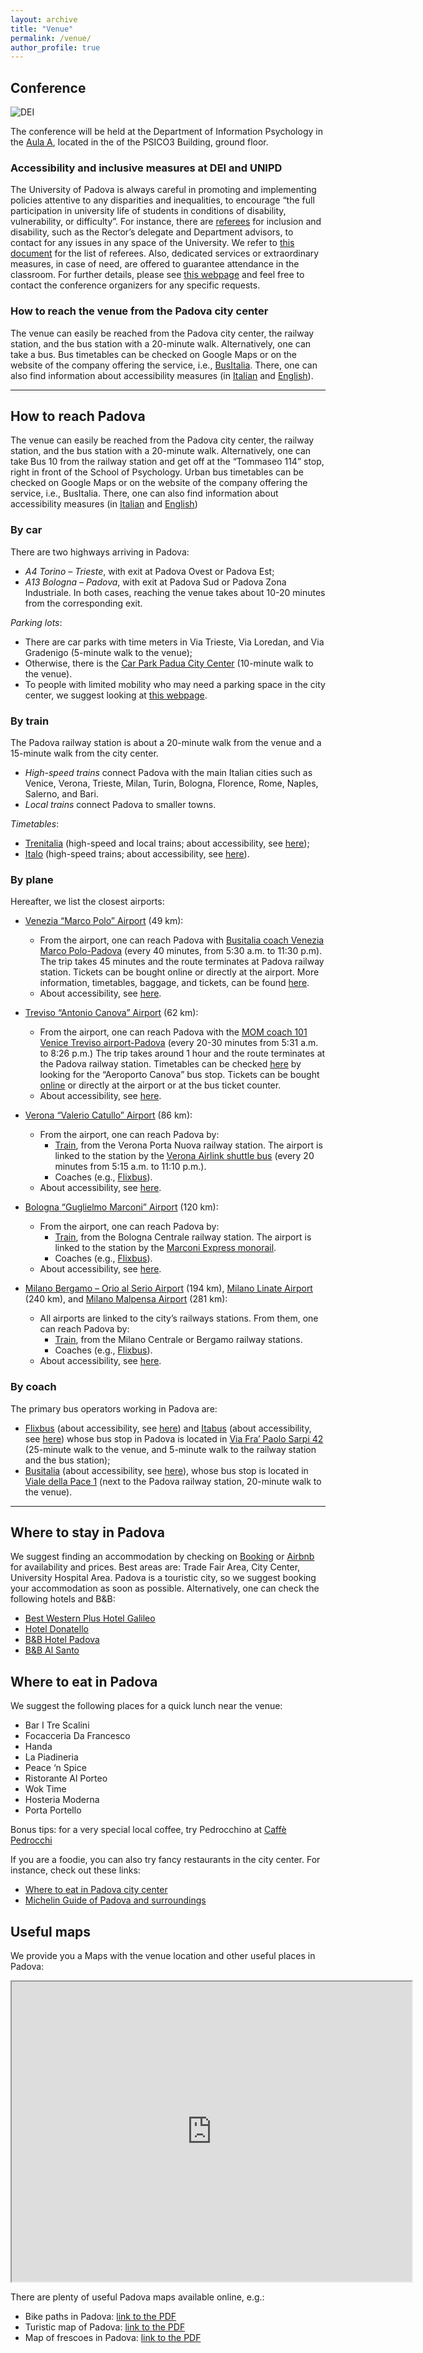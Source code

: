 ```yaml
---
layout: archive
title: "Venue"
permalink: /venue/
author_profile: true
---
```


## Conference

![DEI](/images/venue-psico-3.png)

The conference will be held at the Department of Information Psychology in the [Aula A](https://psicologia.unipd.it/strutture/aule), located in the of the PSICO3 Building, ground floor.


### Accessibility and inclusive measures at DEI and UNIPD

The University of Padova is always careful in promoting and implementing policies attentive to any disparities and inequalities, to encourage “the full participation in university life of students in conditions of disability, vulnerability, or difficulty”. For instance, there are [referees](https://www.unipd.it/en/referees-services-inclusion-disability) for inclusion and disability, such as the Rector’s delegate and Department advisors, to contact for any issues in any space of the University. We refer to [this document](https://www.unipd.it/sites/unipd.it/files/2025/Elenco%20Referenti%20Commissione%20Inclusione_2024-2025_REP.pdf) for the list of referees. Also, dedicated services or extraordinary measures, in case of need, are offered to guarantee attendance in the classroom. For further details, please see [this webpage](https://www.unipd.it/en/home/inclusive-university) and feel free to contact the conference organizers for any specific requests.

### How to reach the venue from the Padova city center

The venue can easily be reached from the Padova city center, the railway station, and the bus station with a 20-minute walk.
Alternatively, one can take a bus. Bus timetables can be checked on Google Maps or on the website of the company offering the service, i.e., [BusItalia](https://www.fsbusitalia.it/it/veneto/orari-e-linee.html). There, one can also find information about accessibility measures (in [Italian](https://www.fsbusitalia.it/it/veneto/accessibilita.html) and [English](https://www.fsbusitalia.it/eng/link/support/accessibility.html)).

---

## How to reach Padova

The venue can easily be reached from the Padova city center, the railway station,
and the bus station with a 20-minute walk. Alternatively, one can take Bus 10 from
the railway station and get off at the “Tommaseo 114” stop, right in front of the School
of Psychology. Urban bus timetables can be checked on Google Maps or on the
website of the company offering the service, i.e., BusItalia. There, one can also find
information about accessibility measures (in [Italian](https://www.fsbusitalia.it/it/veneto/accessibilita.html) and [English](https://www.fsbusitalia.it/eng/link/support/accessibility.html))

### By car

There are two highways arriving in Padova:
- *A4 Torino – Trieste*, with exit at Padova Ovest or Padova Est;
- *A13 Bologna – Padova*, with exit at Padova Sud or Padova Zona Industriale.
In both cases, reaching the venue takes about 10-20 minutes from the corresponding exit.

*Parking lots*:
- There are car parks with time meters in Via Trieste, Via Loredan, and Via Gradenigo (5-minute walk to the venue);
- Otherwise, there is the [Car Park Padua City Center](https://www.google.com/search?q=Interparking+-+Park+Padova+Centro&oq=Interparking+-+Park+Padova+Centro&gs_lcrp=EgZjaHJvbWUyBggAEEUYOTIICAEQABgWGB4yCAgCEAAYFhgeMggIAxAAGBYYHjIKCAQQABiABBiiBDIGCAUQRRg8MgYIBhBFGDwyBggHEEUYPdIBBzM3OGowajSoAgCwAgE&sourceid=chrome&ie=UTF-8) (10-minute walk to the venue).
- To people with limited mobility who may need a parking space in the city center, we suggest looking at [this webpage](https://www.comune.padova.it/aree-di-sosta-veicoli-di-persone-con-disabilita).


### By train

The Padova railway station is about a 20-minute walk from the venue and a 15-minute walk from the city center.

- *High-speed trains* connect Padova with the main Italian cities such as Venice, Verona, Trieste, Milan, Turin, Bologna, Florence, Rome, Naples, Salerno, and Bari.
- *Local trains* connect Padova to smaller towns.

*Timetables*:
- [Trenitalia](http://www.trenitalia.com) (high-speed and local trains; about accessibility, see [here](https://www.trenitalia.com/en/information/passengers-with-disabilities-or-reduced-mobility.html));
- [Italo](http://www.italotreno.com) (high-speed trains; about accessibility, see [here](https://www.italotreno.com/en/support-contacts/Assistance-passengers-reduced-mobility)).


### By plane

Hereafter, we list the closest airports:
- [Venezia “Marco Polo” Airport](http://www.veniceairport.it/) (49 km):
	- From the airport, one can reach Padova with [Busitalia coach Venezia Marco Polo-Padova](https://www.fsbusitalia.it/content/fsbusitalia/eng/tourism/airport-connection-services/link-to-venice-airport.html) (every 40 minutes, from 5:30 a.m. to 11:30 p.m). The trip takes 45 minutes and the route terminates at Padova railway station. Tickets can be bought online or directly at the airport. More information, timetables, baggage, and tickets, can be found [here](https://www.fsbusitalia.it/content/fsbusitalia/eng/tourism/airport-connection-services/link-to-venice-airport.html).
	- About accessibility, see [here](https://www.veneziaairport.it/en_gb/accessibility).
- [Treviso “Antonio Canova” Airport](http://www.trevisoairport.it/) (62 km):
	- From the airport, one can reach Padova with the [MOM coach 101 Venice Treviso airport-Padova](https://mobilitadimarca.it/en/) (every 20-30 minutes from 5:31 a.m. to 8:26 p.m.) The trip takes around 1 hour and the route terminates at the Padova railway station. Timetables can be checked [here](https://mobilitadimarca.it/files/filemanager/source/ORARI/2024/Estivo/101_est2024.pdf) by looking for the “Aeroporto Canova” bus stop. Tickets can be bought [online](https://mobilitadimarca.it/en/p/fares-and-travel-passes/by-the-tickets/momup-the-mom-app) or directly at the airport or at the bus ticket counter.
	- About accessibility, see [here](https://www.trevisoairport.it/en_gb/assistance/disabilities-and-prm).
- [Verona “Valerio Catullo” Airport](http://www.aeroportoverona.it/) (86 km):
	- From the airport, one can reach Padova by:
		- [Train](https://www.trenitalia.com/en.html), from the Verona Porta Nuova railway station. The airport is linked to the station by the [Verona Airlink shuttle bus](https://www.aeroportoverona.it/en/transport/verona-airlink.html) (every 20 minutes from 5:15 a.m. to 11:10 p.m.).
		- Coaches (e.g., [Flixbus](https://www.flixbus.it/)).
	- About accessibility, see [here](https://www.aeroportoverona.it/en_gb/assistance/disabilities-and-prm).
 
- [Bologna “Guglielmo Marconi” Airport](http://www.bologna-airport.it/) (120 km):
	- From the airport, one can reach Padova by:
		- [Train](https://www.trenitalia.com/en.html), from the Bologna Centrale railway station. The airport is linked to the station by the [Marconi Express monorail](https://www.marconiexpress.it/en/tickets/fares/).
		- Coaches (e.g., [Flixbus](https://www.flixbus.it/)).
	- About accessibility, see [here](https://www.bologna-airport.it/en/special-assistance/?idC=62783).
- [Milano Bergamo – Orio al Serio Airport](http://www.milanbergamoairport.it/it/) (194 km), [Milano Linate Airport](https://www.milanolinate-airport.com/) (240 km), and [Milano Malpensa Airport](https://www.milanomalpensa-airport.com/) (281 km):
	- All airports are linked to the city’s railways stations. From them, one can reach Padova by:
		- [Train](https://www.trenitalia.com/en.html), from the Milano Centrale or Bergamo railway stations.
		- Coaches (e.g., [Flixbus](https://www.flixbus.it/)).
	- About accessibility, see [here](https://www.milanbergamoairport.it/en/limited-mobility/).


### By coach

The primary bus operators working in Padova are:
- [Flixbus](https://www.flixbus.com/) (about accessibility, see [here](https://www.flixbus.com/service/passengers-with-reduced-mobility)) and [Itabus](https://www.itabus.it/) (about accessibility, see [here](https://www.itabus.it/en/prenotazione-del-viaggio-biglietti-faq.html)) whose bus stop in Padova is located in  [Via Fra’ Paolo Sarpi 42](https://g.co/kgs/nB9THZK) (25-minute walk to the venue, and 5-minute walk to the railway station and the bus station);
- [Busitalia](https://www.fsbusitalia.it) (about accessibility, see [here](https://www.fsbusitalia.it/eng/link/support/accessibility.html)), whose bus stop is located in [Viale della Pace 1](https://maps.app.goo.gl/981Q3t5kyzRscxpr8) (next to the Padova railway station, 20-minute walk to the venue).

---

## Where to stay in Padova

We suggest finding an accommodation by checking on [Booking](https://www.booking.com/searchresults.it.html?ss=Padova&ssne=Padova&ssne_untouched=Padova&label=gog235jc-1DCAEoggI46AdIM1gDaHGIAQGYARS4AQfIAQ3YAQPoAQGIAgGoAgO4AqjSq8MGwAIB0gIkYjYxMzBhNDYtZGQ2OC00ZDU0LThiYTAtNDFhOTk0OWYwNjQ42AIE4AIB&sid=0b3b079e3ad7a17e9dcf58dbac9d048a&aid=397594&lang=it&sb=1&src_elem=sb&src=index&dest_id=-123662&dest_type=city&checkin=2026-02-03&checkout=2026-02-06&group_adults=1&no_rooms=1&group_children=0) or [Airbnb](https://www.airbnb.it/s/Padova--PD--Italia/homes?refinement_paths%5B%5D=%2Fhomes&place_id=ChIJzzCrQVjafkcRLC4aqu02gsE&location_bb=QjXUe0E%2FkNtCNWwKQTz0Og%3D%3D&acp_id=t-g-ChIJzzCrQVjafkcRLC4aqu02gsE&date_picker_type=calendar&source=structured_search_input_header&search_type=autocomplete_click) for
availability and prices.
Best areas are: Trade Fair Area, City Center, University Hospital Area.
Padova is a touristic city, so we suggest booking your accommodation as soon as possible.
Alternatively, one can check the following hotels and B&B:
- [Best Western Plus Hotel Galileo](https://www.booking.com/hotel/it/galileo-padova.it.html?aid=304142&label=gen173nr-1FCAEoggI46AdIM1gEaHGIAQGYARS4AQfIAQ3YAQHoAQH4AQyIAgGoAgO4AsmxosMGwAIB0gIkNmU1YzI0YjYtOTYwNC00M2U1LTlmMGYtMGY5ZTAyMjkzNTMy2AIG4AIB&sid=0b3b079e3ad7a17e9dcf58dbac9d048a&all_sr_blocks=8492278_88438281_2_2_0&checkin=2026-02-03&checkout=2026-02-06&dest_id=-123662&dest_type=city&dist=0&group_adults=1&group_children=0&hapos=4&highlighted_blocks=8492278_88438281_2_2_0&hpos=4&map=1&matching_block_id=8492278_88438281_2_2_0&no_rooms=1&req_adults=1&req_children=0&room1=A&sb_price_type=total&sr_order=popularity&sr_pri_blocks=8492278_88438281_2_2_0__26025&srepoch=175168https://www.booking.com/hotel/it/galileo-padova.it.html?label=gen173nr-1BCAEoggI46AdIM1gEaHGIAQGYARS4AQfIAQ3YAQHoAQGIAgGoAgO4AsmxosMGwAIB0gIkNmU1YzI0YjYtOTYwNC00M2U1LTlmMGYtMGY5ZTAyMjkzNTMy2AIF4AIB&sid=0b3b079e3ad7a17e9dcf58dbac9d048a&aid=304142&ucfs=1&arphpl=1&checkin=2026-02-03&checkout=2026-02-06&dest_id=-123662&dest_type=city&group_adults=1&req_adults=1&no_rooms=1&group_children=0&req_children=0&hpos=4&hapos=4&sr_order=popularity&srpvid=d7cd16e99e580049&srepoch=1751685457&all_sr_blocks=8492278_88438281_2_2_0&highlighted_blocks=8492278_88438281_2_2_0&matching_block_id=8492278_88438281_2_2_0&sr_pri_blocks=8492278_88438281_2_2_0__26025&from_sustainable_property_sr=1&from=searchresults&=)
- [Hotel Donatello](https://www.hotel-donatello.net/)
- [B&B Hotel Padova](https://www.booking.com/hotel/it/accademiapalacepadova.it.html?aid=356934&label=metagha-link-MRIT-hotel-81308_dev-desktop_los-3_bw-234_dow-Tuesday_defdate-0_room-0_gstadt-2_rateid-0_aud-0_gacid-21415128859_mcid-10_ppa-0_clrid-0_ad-1_gstkid-0_checkin-20260203_ppt-_lp-2380_r-488684230109144744&sid=0b3b079e3ad7a17e9dcf58dbac9d048a&all_sr_blocks=8130804_88435437_2_2_0_917463&checkin=2026-02-03&checkout=2026-02-06&dest_id=81308&dest_type=hotel&dist=0&group_adults=2&group_children=0&hapos=1&highlighted_blocks=8130804_88435437_2_2_0_917463&hpos=1&matching_block_id=8130804_88435437_2_2_0_917463&no_rooms=1&req_adults=2&req_children=0&room1=A%2CA&sb_price_type=total&sr_order=popularity&sr_pri_blocks=8130804_88435437_2_2_0_917463_23007&srepoch=1749884487&srpvid=e68231301ae5089e&type=total&ucfs=1&)
- [B&B Al Santo](http://www.bebalsantopadova.it/)

## Where to eat in Padova

We suggest the following places for a quick lunch near the venue:

- Bar I Tre Scalini
- Focacceria Da Francesco
- Handa
- La Piadineria
- Peace ‘n Spice
- Ristorante Al Porteo
- Wok Time
- Hosteria Moderna
- Porta Portello

Bonus tips: for a very special local coffee, try Pedrocchino at [Caffè Pedrocchi](https://www.caffepedrocchi.it/)

If you are a foodie, you can also try fancy restaurants in the city center. For instance, check out these links:
- [Where to eat in Padova city center](https://www.asfarasyoucan.com/it/dove-mangiare-a-padova-i-migliori-ristoranti-del-centro/)
- [Michelin Guide of Padova and surroundings](https://guide.michelin.com/it/it/veneto/padova/ristoranti?sort=distance)

## Useful maps

We provide you a Maps with the venue location and other useful places in Padova:

<iframe src="https://www.google.com/maps/d/embed?mid=1acQXNxkCzuEZ8IQ1xfAaRL-XFPhde3Y&ehbc=2E312F" width="640" height="480"></iframe>

There are plenty of useful Padova maps available online, e.g.:
- Bike paths in Padova: [link to the PDF](https://www.turismopadova.it/wp-content/uploads/2020/07/Tavola-00_Rete-Complessiva_ciclabili.pdf)
- Turistic map of Padova: [link to the PDF](https://www.turismopadova.it/wp-content/uploads/2020/07/Mappa_PADOVA_HD.pdf)
- Map of frescoes in Padova: [link to the PDF](https://www.turismopadova.it/wp-content/uploads/2020/07/Padova-Citta%CC%80-affresco.pdf)
